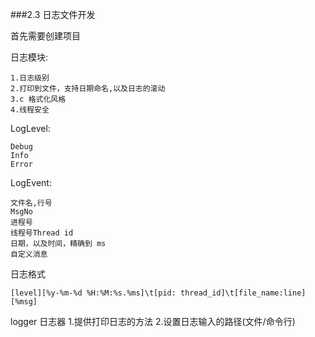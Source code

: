 
###2.3 日志文件开发

首先需要创建项目

日志模块:

```
1.日志级别
2.打印到文件，支持日期命名,以及日志的滚动
3.c 格式化风格
4.线程安全
```


LogLevel:
```
Debug
Info
Error
```

LogEvent:
```
文件名,行号
MsgNo
进程号
线程号Thread id
日期，以及时间，精确到 ms
自定义消息
```


日志格式
```
[level][%y-%m-%d %H:%M:%s.%ms]\t[pid: thread_id]\t[file_name:line][%msg]
```

logger 日志器
1.提供打印日志的方法
2.设置日志输入的路径(文件/命令行)